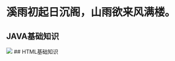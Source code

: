 # 溪雨初起日沉阁，山雨欲来风满楼。
## JAVA基础知识
<img src="https://www.runoob.com/wp-content/uploads/2013/12/662E827A-FA32-4464-B0BD-40087F429E98.jpg" />
## HTML基础知识
